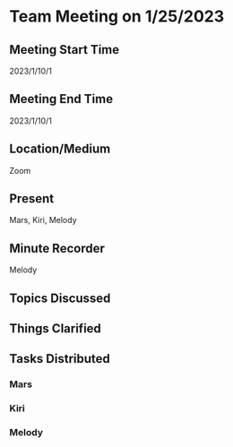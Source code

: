 # Team Meeting on 1/25/2023

## Meeting Start Time
2023/1/10/1

## Meeting End Time
2023/1/10/1

## Location/Medium
Zoom

## Present
Mars, Kiri, Melody

## Minute Recorder
Melody

## Topics Discussed
## Things Clarified
## Tasks Distributed
### Mars
### Kiri
### Melody
